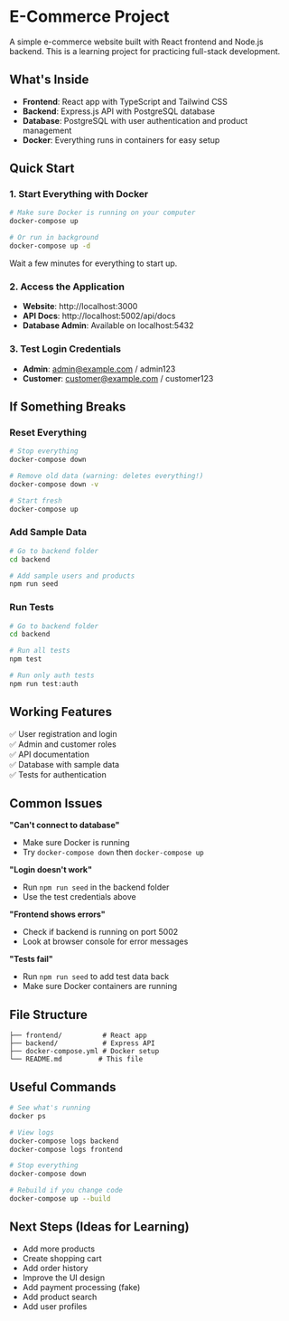 # E-Commerce Project

A simple e-commerce website built with React frontend and Node.js backend. This is a learning project for practicing full-stack development.

## What's Inside

- **Frontend**: React app with TypeScript and Tailwind CSS
- **Backend**: Express.js API with PostgreSQL database
- **Database**: PostgreSQL with user authentication and product management
- **Docker**: Everything runs in containers for easy setup

## Quick Start

### 1. Start Everything with Docker
```bash
# Make sure Docker is running on your computer
docker-compose up

# Or run in background
docker-compose up -d
```

Wait a few minutes for everything to start up.

### 2. Access the Application
- **Website**: http://localhost:3000
- **API Docs**: http://localhost:5002/api/docs
- **Database Admin**: Available on localhost:5432

### 3. Test Login Credentials
- **Admin**: admin@example.com / admin123
- **Customer**: customer@example.com / customer123

## If Something Breaks

### Reset Everything
```bash
# Stop everything
docker-compose down

# Remove old data (warning: deletes everything!)
docker-compose down -v

# Start fresh
docker-compose up
```

### Add Sample Data
```bash
# Go to backend folder
cd backend

# Add sample users and products
npm run seed
```

### Run Tests
```bash
# Go to backend folder
cd backend

# Run all tests
npm test

# Run only auth tests
npm run test:auth
```

## Working Features

✅ User registration and login  
✅ Admin and customer roles  
✅ API documentation  
✅ Database with sample data  
✅ Tests for authentication  

## Common Issues

**"Can't connect to database"**
- Make sure Docker is running
- Try `docker-compose down` then `docker-compose up`

**"Login doesn't work"**
- Run `npm run seed` in the backend folder
- Use the test credentials above

**"Frontend shows errors"**
- Check if backend is running on port 5002
- Look at browser console for error messages

**"Tests fail"**
- Run `npm run seed` to add test data back
- Make sure Docker containers are running

## File Structure
```
├── frontend/          # React app
├── backend/           # Express API
├── docker-compose.yml # Docker setup
└── README.md         # This file
```

## Useful Commands

```bash
# See what's running
docker ps

# View logs
docker-compose logs backend
docker-compose logs frontend

# Stop everything
docker-compose down

# Rebuild if you change code
docker-compose up --build
```

## Next Steps (Ideas for Learning)

- Add more products
- Create shopping cart
- Add order history
- Improve the UI design
- Add payment processing (fake)
- Add product search
- Add user profiles

